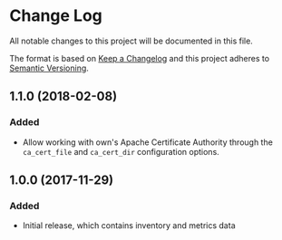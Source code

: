 # Change Log
All notable changes to this project will be documented in this file.

The format is based on [Keep a Changelog](http://keepachangelog.com/)
and this project adheres to [Semantic Versioning](http://semver.org/).

## 1.1.0 (2018-02-08)
### Added
- Allow working with own's Apache Certificate Authority through the `ca_cert_file` and `ca_cert_dir` configuration
  options.

## 1.0.0 (2017-11-29)
### Added
- Initial release, which contains inventory and metrics data

